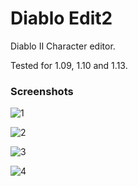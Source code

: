# Diablo Edit2
Diablo II Character editor.

Tested for 1.09, 1.10 and 1.13.

### Screenshots

![1](https://user-images.githubusercontent.com/8170176/76164948-ebd06a00-614a-11ea-966a-efd01fde30d8.png)

![2](https://user-images.githubusercontent.com/8170176/76164957-fbe84980-614a-11ea-831e-121c01ef5034.png)

![3](https://user-images.githubusercontent.com/8170176/76164958-fe4aa380-614a-11ea-87a2-cad488f2f1c1.png)

![4](https://user-images.githubusercontent.com/8170176/76164961-01de2a80-614b-11ea-8416-659b750c66f3.png)
